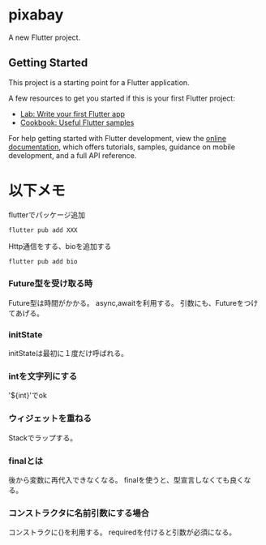 # pixabay

A new Flutter project.

## Getting Started

This project is a starting point for a Flutter application.

A few resources to get you started if this is your first Flutter project:

- [Lab: Write your first Flutter app](https://docs.flutter.dev/get-started/codelab)
- [Cookbook: Useful Flutter samples](https://docs.flutter.dev/cookbook)

For help getting started with Flutter development, view the
[online documentation](https://docs.flutter.dev/), which offers tutorials,
samples, guidance on mobile development, and a full API reference.

# 以下メモ

flutterでパッケージ追加

`flutter pub add XXX`

Http通信をする、bioを追加する

```bash
flutter pub add bio
```

### Future型を受け取る時

Future型は時間がかかる。
async,awaitを利用する。
引数にも、Futureをつけてあげる。

### initState

initStateは最初に１度だけ呼ばれる。

### intを文字列にする

'${int}'でok

### ウィジェットを重ねる

Stackでラップする。

### finalとは

後から変数に再代入できなくなる。
finalを使うと、型宣言しなくても良くなる。

### コンストラクタに名前引数にする場合

コンストラクに{}を利用する。
requiredを付けると引数が必須になる。

